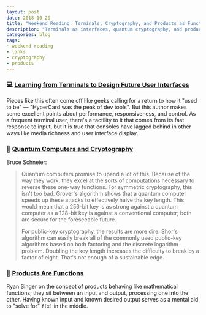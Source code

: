 ```yaml
---
layout: post
date: 2018-10-20
title: "Weekend Reading: Terminals, Cryptography, and Products as Functions"
description: "Terminals as interfaces, quantum cryptography, and products as mathematical functions."
categories: blog
tags:
- weekend reading
- links
- cryptography
- products
---
```


### 💻 [Learning from Terminals to Design Future User Interfaces](https://brandur.org/interfaces)

Pieces like this often come off like geeks calling for a return to how it "used to be" — "HyperCard was the peak of dev tools". But this author makes some excellent points about performance, responsiveness, and control. As a frequent terminal user, there's a tactility to it that comes from its fast response to input, but it is true that consoles have lagged behind in other ways like media richness and user interface display.

### 🔐 [Quantum Computers and Cryptography](https://www.schneier.com/blog/archives/2018/09/quantum_computi_2.html)

Bruce Schneier:

> Quantum computers promise to upend a lot of this. Because of the way they work, they excel at the sorts of computations necessary to reverse these 
> one-way functions. For symmetric cryptography, this isn't too bad. Grover's algorithm shows that a quantum computer speeds up these attacks to 
> effectively halve the key length. This would mean that a 256-bit key is as strong against a quantum computer as a 128-bit key is against a conventional 
> computer; both are secure for the foreseeable future.
> 
> For public-key cryptography, the results are more dire. Shor's algorithm can easily break all of the commonly used public-key algorithms based on both 
> factoring and the discrete logarithm problem. Doubling the key length increases the difficulty to break by a factor of eight. That's not enough of a 
> sustainable edge.

### 🚦 [Products Are Functions](https://www.feltpresence.com/functions.html)

Ryan Singer on the concept of products behaving like mathematical functions; they sit between an input and output, processing one into the other. Having known input and known desired output serves as a mental aid to "solve for" `f(x)` in the middle.